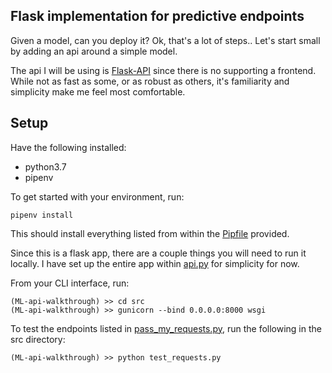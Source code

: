 ## Flask implementation for predictive endpoints

Given a model, can you deploy it?
Ok, that's a lot of steps..
Let's start small by adding an api around a  simple model.

The api I will be using is [Flask-API](https://www.flaskapi.org/) since there is no supporting a frontend.
While not as fast as some, or as robust as others, it's familiarity and simplicity make me feel most comfortable. 

## Setup
Have the following installed:
* python3.7
* pipenv

To get started with your environment, run: 
```
pipenv install
```

This should install everything listed from within the [Pipfile](./Pipfile) provided.

Since this is a flask app, there are a couple things you will need to run it locally.
I have set up the entire app within [api.py](src/api.py) for simplicity for now.

From your CLI interface, run:
```
(ML-api-walkthrough) >> cd src
(ML-api-walkthrough) >> gunicorn --bind 0.0.0.0:8000 wsgi
```

To test the endpoints listed in [pass_my_requests.py](./src/pass_my_requests.py), run the following in the src directory:
```
(ML-api-walkthrough) >> python test_requests.py
```